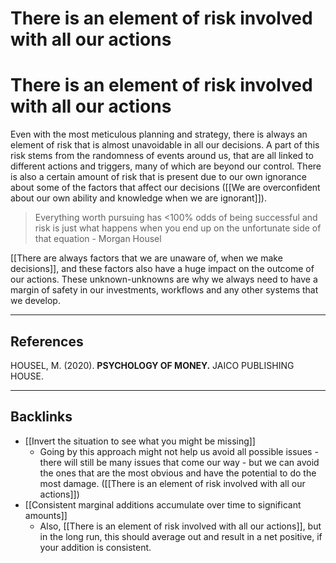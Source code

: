 #  There is an element of risk involved with all our actions
#  There is an element of risk involved with all our actions
Even with the most meticulous planning and strategy, there is always an element of risk that is almost unavoidable in all our decisions. A part of this risk stems from the randomness of events around us, that are all linked to different actions and triggers, many of which are beyond our control. There is also a certain amount of risk that is present due to our own ignorance about some of the factors that affect our decisions ([[We are overconfident about our own ability and knowledge when we are ignorant]]).

> Everything worth pursuing has <100% odds of being successful and risk is just what happens when you end up on the unfortunate side of that equation - Morgan Housel

[[There are always factors that we are unaware of, when we make decisions]], and these factors also have a huge impact on the outcome of our actions. These unknown-unknowns are why we always need to have a margin of safety in our investments, workflows and any other systems that we develop.

---
## References
HOUSEL, M. (2020). __PSYCHOLOGY OF MONEY.__ JAICO PUBLISHING HOUSE.

---
## Backlinks
* [[Invert the situation to see what you might be missing]]
	* Going by this approach might not help us avoid all possible issues - there will still be many issues that come our way - but we can avoid the ones that are the most obvious and have the potential to do the most damage. ([[There is an element of risk involved with all our actions]])
* [[Consistent marginal additions accumulate over time to significant amounts]]
	* Also, [[There is an element of risk involved with all our actions]], but in the long run, this should average out and result in a net positive, if your addition is consistent.

<!-- #e #e/design-for-outcome -->

<!-- {BearID:8494ED1C-53FE-4C06-A6F8-48A78A8BD2D1-2713-00002367A4BFCE64} -->
